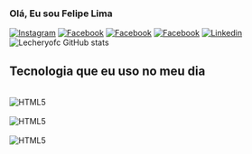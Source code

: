
### Olá, Eu sou Felipe Lima

[![Instagram](https://img.shields.io/badge/Instagram-E4405F?style=for-the-badge&logo=instagram&logoColor=white)](https://www.instagram.com/lecheryofc/)
[![Facebook](https://img.shields.io/badge/Facebook-1877F2?style=for-the-badge&logo=facebook&logoColor=white)](https://www.facebook.com/felipeelechery/)
[![Facebook](https://img.shields.io/badge/Facebook-1877F2?style=for-the-badge&logo=facebook&logoColor=white)](https://www.facebook.com/felipeelechery/)
[![Facebook](https://img.shields.io/badge/YouTube-FF0000?style=for-the-badge&logo=youtube&logoColor=white)](https://www.youtube.com/channel/UCMeljKXrGAJ57M77xqVVVAQ)
[![Linkedin](https://img.shields.io/badge/LinkedIn-0077B5?style=for-the-badge&logo=linkedin&logoColor=white)](https://www.linkedin.com/in/felipe-lima-rocha-030626255/)
![Lecheryofc GitHub stats](https://github-readme-stats.vercel.app/api?username=lecheryofc&count_private=true&theme=dracula)

## Tecnologia que eu uso no meu dia

<div style="display: inline_brock"><br/>
    <img aling="center" alt="HTML5" src="https://img.shields.io/badge/HTML-239120?style=for-the-badge&logo=html5&logoColor=white"/>
</div>
<div style="display: inline_brock"><br/>
    <img aling="center" alt="HTML5" src="https://img.shields.io/badge/Microsoft_Excel-217346?style=for-the-badge&logo=microsoft-excel&logoColor=white"/>
</div>
<div style="display: inline_brock"><br/>
    <img aling="center" alt="HTML5" src="https://img.shields.io/badge/CSS3-1572B6?style=for-the-badge&logo=css3&logoColor=white"/>
</div>
